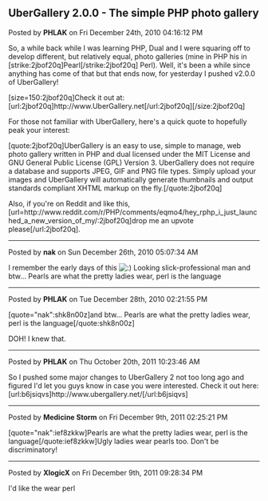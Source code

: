 ## UberGallery 2.0.0 - The simple PHP photo gallery
Posted by **PHLAK** on Fri December 24th, 2010 04:16:12 PM

So, a while back while I was learning PHP, Dual and I were squaring off to develop different, but relatively equal, photo galleries (mine in PHP his in [strike:2jbof20q]Pearl[/strike:2jbof20q] Perl).  Well, it's been a while since anything has come of that but that ends now, for yesterday I pushed v2.0.0 of UberGallery!

[size=150:2jbof20q]Check it out at: [url:2jbof20q]http&#58;//www&#46;UberGallery&#46;net[/url:2jbof20q][/size:2jbof20q]

For those not familiar with UberGallery, here's a quick quote to hopefully peak your interest:

[quote:2jbof20q]UberGallery is an easy to use, simple to manage, web photo gallery written in PHP and dual licensed under the MIT License and GNU General Public License (GPL) Version 3. UberGallery does not require a database and supports JPEG, GIF and PNG file types. Simply upload your images and UberGallery will automatically generate thumbnails and output standards compliant XHTML markup on the fly.[/quote:2jbof20q]

Also, if you're on Reddit and like this, [url=http&#58;//www&#46;reddit&#46;com/r/PHP/comments/eqmo4/hey_rphp_i_just_launched_a_new_version_of_my/:2jbof20q]drop me an upvote please[/url:2jbof20q].

--------------------------------------------------------------------------------

Posted by **nak** on Sun December 26th, 2010 05:07:34 AM

I remember the early days of this <!-- s:) --><img src="{SMILIES_PATH}/icon_e_smile.gif" alt=":)" title="Smile" /><!-- s:) --> Looking slick-professional man and btw...
 Pearls are what the pretty ladies wear, perl is the language

--------------------------------------------------------------------------------

Posted by **PHLAK** on Tue December 28th, 2010 02:21:55 PM

[quote=&quot;nak&quot;:shk8n00z]and btw... Pearls are what the pretty ladies wear, perl is the language[/quote:shk8n00z]

DOH!  I knew that.

--------------------------------------------------------------------------------

Posted by **PHLAK** on Thu October 20th, 2011 10:23:46 AM

So I pushed some major changes to UberGallery 2 not too long ago and figured I'd let you guys know in case you were interested.  Check it out here: [url:b6jsiqvs]http&#58;//www&#46;ubergallery&#46;net/[/url:b6jsiqvs]

--------------------------------------------------------------------------------

Posted by **Medicine Storm** on Fri December 9th, 2011 02:25:21 PM

[quote=&quot;nak&quot;:ief8zkkw]Pearls are what the pretty ladies wear, perl is the language[/quote:ief8zkkw]Ugly ladies wear pearls too. Don't be discriminatory!

--------------------------------------------------------------------------------

Posted by **XlogicX** on Fri December 9th, 2011 09:28:34 PM

I'd like the wear perl
